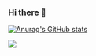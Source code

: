 ### Hi there 👋

[![Anurag's GitHub stats](https://github-readme-stats.vercel.app/api?username=xiaoACE6716)](https://github.com/anuraghazra/github-readme-stats)

![](https://github-readme-stats.vercel.app/api/top-langs/?username=xiaoACE6716&layout=compact&theme=dracula)

<!--
**xiaoACE6716/xiaoACE6716** is a ✨ _special_ ✨ repository because its `README.md` (this file) appears on your GitHub profile.

Here are some ideas to get you started:

- 🔭 I’m currently working on ...
- 🌱 I’m currently learning ...
- 👯 I’m looking to collaborate on ...
- 🤔 I’m looking for help with ...
- 💬 Ask me about ...
- 📫 How to reach me: ...
- 😄 Pronouns: ...
- ⚡ Fun fact: ...
-->
